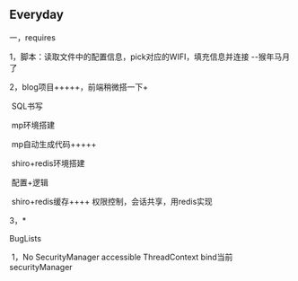 ## Everyday

一，requires 

1，脚本：读取文件中的配置信息，pick对应的WIFI，填充信息并连接 --猴年马月了

2，blog项目+++++，前端稍微搭一下+

​		SQL书写

​		mp环境搭建

​		mp自动生成代码+++++

​		shiro+redis环境搭建

​		配置+逻辑

​		shiro+redis缓存++++ 权限控制，会话共享，用redis实现

3，*

BugLists

​	1，No SecurityManager accessible ThreadContext bind当前securityManager